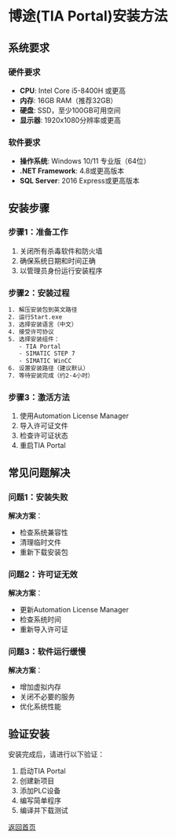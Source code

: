 # 博途(TIA Portal)安装方法

## 系统要求

### 硬件要求
- **CPU**: Intel Core i5-8400H 或更高
- **内存**: 16GB RAM（推荐32GB）
- **硬盘**: SSD，至少100GB可用空间
- **显示器**: 1920x1080分辨率或更高

### 软件要求
- **操作系统**: Windows 10/11 专业版（64位）
- **.NET Framework**: 4.8或更高版本
- **SQL Server**: 2016 Express或更高版本

## 安装步骤

### 步骤1：准备工作
1. 关闭所有杀毒软件和防火墙
2. 确保系统日期和时间正确
3. 以管理员身份运行安装程序

### 步骤2：安装过程
```bash
1. 解压安装包到英文路径
2. 运行Start.exe
3. 选择安装语言（中文）
4. 接受许可协议
5. 选择安装组件：
   - TIA Portal
   - SIMATIC STEP 7
   - SIMATIC WinCC
6. 设置安装路径（建议默认）
7. 等待安装完成（约2-4小时）
```

### 步骤3：激活方法

1. 使用Automation License Manager
2. 导入许可证文件
3. 检查许可证状态
4. 重启TIA Portal

## 常见问题解决

### 问题1：安装失败

**解决方案**：

- 检查系统兼容性
- 清理临时文件
- 重新下载安装包

### 问题2：许可证无效

**解决方案**：

- 更新Automation License Manager
- 检查系统时间
- 重新导入许可证

### 问题3：软件运行缓慢

**解决方案**：

- 增加虚拟内存
- 关闭不必要的服务
- 优化系统性能

## 验证安装

安装完成后，请进行以下验证：

1. 启动TIA Portal
2. 创建新项目
3. 添加PLC设备
4. 编写简单程序
5. 编译并下载测试

[返回首页](index.html)
